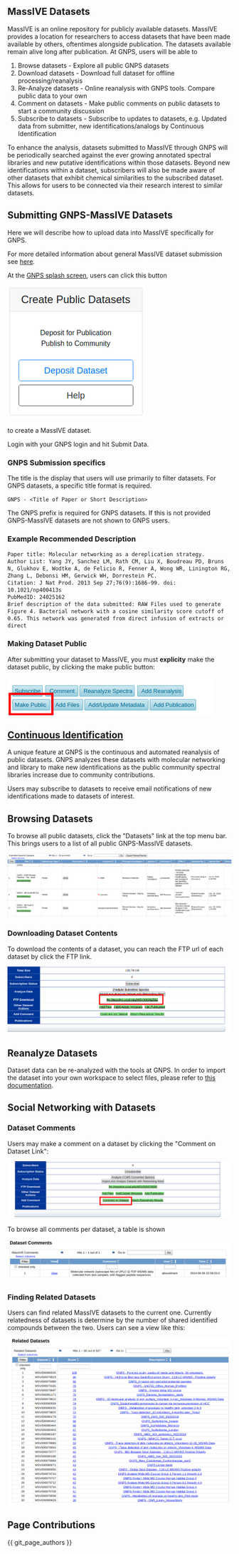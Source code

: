 ## MassIVE Datasets

MassIVE is an online repository for publicly available datasets. MassIVE provides a location for researchers to access datasets that have been made available by others, oftentimes alongside publication. The datasets available remain alive long after publication. At GNPS, users will be able to

1. Browse datasets - Explore all public GNPS datasets
2. Download datasets - Download full dataset for offline processing/reanalysis
3. Re-Analyze datasets - Online reanalysis with GNPS tools. Compare public data to your own
4. Comment on datasets - Make public comments on public datasets to start a community discussion
5. Subscribe to datasets - Subscribe to updates to datasets, e.g. Updated data from submitter, new identifications/analogs by Continuous Identification

To enhance the analysis, datasets submitted to MassIVE through GNPS will be periodically searched against the ever growing annotated spectral libraries and new putative identifications within those datasets. Beyond new identifications within a dataset, subscribers will also be made aware of other datasets that exhibit chemical similarities to the subscribed dataset. This allows for users to be connected via their research interest to similar datasets.

## Submitting GNPS-MassIVE Datasets

Here we will describe how to upload data into MassIVE specifically for GNPS.

For more detailed information about general MassIVE dataset submission see [here](http://proteomics.ucsd.edu/service/massive/documentation/submit-data/).

At the [GNPS splash screen](https://gnps.ucsd.edu/ProteoSAFe/static/gnps-splash.jsp), users can click this button

![img](img/datasets/massive_selection.png)

to create a MassIVE dataset.

Login with your GNPS login and hit Submit Data.

### GNPS Submission specifics

The title is the display that users will use primarily to filter datasets. For GNPS datasets, a specific title format is required.

```
GNPS - <Title of Paper or Short Description>
```

The GNPS prefix is required for GNPS datasets. If this is not provided GNPS-MassIVE datasets are not shown to GNPS users.


### Example Recommended Description

```
Paper title: Molecular networking as a dereplication strategy.
Author List: Yang JY, Sanchez LM, Rath CM, Liu X, Boudreau PD, Bruns N, Glukhov E, Wodtke A, de Felicio R, Fenner A, Wong WR, Linington RG, Zhang L, Debonsi HM, Gerwick WH, Dorrestein PC.
Citation: J Nat Prod. 2013 Sep 27;76(9):1686-99. doi: 10.1021/np400413s
PubMedID: 24025162
Brief description of the data submitted: RAW Files used to generate Figure 4. Bacterial network with a cosine similarity score cutoff of 0.65. This network was generated from direct infusion of extracts or direct
```

### Making Dataset Public

After submitting your dataset to MassIVE, you must **explicity** make the dataset public, by clicking the make public button:

![img](img/datasets/make_public.png)

## [Continuous Identification](continuousid.md)

A unique feature at GNPS is the continuous and automated reanalysis of public datasets. GNPS analyzes these datasets with molecular networking and library to make new identifications as the public community spectral libraries increase due to community contributions.

Users may subscribe to datasets to receive email notifications of new identifications made to datasets of interest.

## Browsing Datasets

To browse all public datasets, click the "Datasets" link at the top menu bar. This brings users to a list of all public GNPS-MassIVE datasets.

![img](img/datasets/browse_datasets.png)

### Downloading Dataset Contents

To download the contents of a dataset, you can reach the FTP url of each dataset by click the FTP link.

![img](img/datasets/dataset_ftp.png)

## Reanalyze Datasets

Dataset data can be re-analyzed with the tools at GNPS. In order to import the dataset into your own workspace to select files, please refer to [this documentation](networking.md#selecting-files-to-analyze).

## Social Networking with Datasets

### Dataset Comments

Users may make a comment on a dataset by clicking the "Comment on Dataset Link":

![img](img/datasets/comment_dataset.png)

To browse all comments per dataset, a table is shown

![img](img/datasets/dataset_comments.png)


### Finding Related Datasets

Users can find related MassIVE datasets to the current one. Currently relatedness of datasets is determine by the number of shared identified compounds between the two. Users can see a view like this:

![img](img/datasets/related_datasets.png)

## Page Contributions

{{ git_page_authors }}